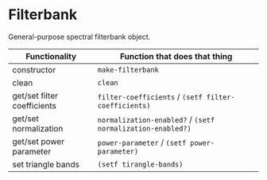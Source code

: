# Filterbank

General-purpose spectral filterbank object.

| Functionality               | Function that does that thing                              |
|-----------------------------|------------------------------------------------------------|
| constructor                 | `make-filterbank`                                          |
| clean                       | `clean`                                                    |
| get/set filter coefficients | `filter-coefficients` / `(setf filter-coefficients)`       |
| get/set normalization       | `normalization-enabled?` / `(setf normalization-enabled?)` |
| get/set power parameter     | `power-parameter` / `(setf power-parameter)`               |
| set triangle bands          | `(setf tirangle-bands)`                                    |
